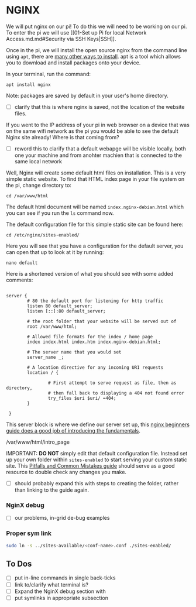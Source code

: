 # NGINX

We will put nginx on our pi! To do this we will need to be working on our pi. To enter the pi we will use [[01-Set up Pi for local Network Access.md.md#Security via SSH Keys|SSH]].

Once in the pi, we will install the open source nginx from the command line using `apt`, there are [many other ways to install](https://docs.nginx.com/nginx/admin-guide/installing-nginx/installing-nginx-open-source/). apt is a tool which allows you to download and install packages onto your device. 

In your terminal, run the command:
``` shell
apt install nginx
```

Note: packages are saved by default in your user's home directory. 
- [ ] clarify that this is where nginx is saved, not the location of the website files.

If you went to the IP address of your pi in web browser on a device that was on the same wifi network as the pi you would be able to see the default Nginx site already! Where is that coming from?

- [ ] reword this to clarify that a default webapge will be visible locally, both one your machine and from anohter machien that is connected to the same local network

Well, Nginx will create some default html files on installation. This is a very simple static website. To find that HTML index page in your file system on the pi, change directory to:

```shell
cd /var/www/html 
```

The default html document will be named `index.nginx-debian.html` which you can see if you run the `ls` command now. 

The default configuration file for this simple static site can be found here:

```shell
cd /etc/nginx/sites-enabled/
```

Here you will see that you have a configuration for the default server, you can open that up to look at it by running:

```
nano default
```

Here is a shortened version of what you should see with some added comments:

```nginx

server {
		# 80 the default port for listening for http traffic
        listen 80 default_server;
        listen [::]:80 default_server;

        # the root folder that your website will be served out of
        root /var/www/html;

		# Allowed file formats for the index / home page
        index index.html index.htm index.nginx-debian.html;

		# The server name that you would set
        server_name _;

		# A location directive for any incoming URI requests
        location / {

                # First attempt to serve request as file, then as directory,
                # then fall back to displaying a 404 not found error
                try_files $uri $uri/ =404;
        }
        
 }
```

This server block is where we define our server set up, this [nginx beginners guide does a good job of introducing the fundamentals](https://nginx.org/en/docs/beginners_guide.html). 

/var/www/html/intro_page

IMPORTANT: __DO NOT__ simply edit that default configuration file. Instead set up your own folder within `sites-enabled` to start serving your custom static site. This [Pitfalls and Common Mistakes guide](https://www.nginx.com/resources/wiki/start/topics/tutorials/config_pitfalls/) should serve as a good resource to double check any changes you make. 

- [ ] should probably expand this with steps to creating the folder, rather than linking to the guide again.
### NginX debug
- [ ]  our problems, in-grid de-bug examples
### Proper sym link

``` bash
sudo ln -s ../sites-available/<conf-name>.conf ./sites-enabled/
```

## To Dos
- [ ] put in-line commands in single back-ticks
- [ ] link to/clarify what terminal is?
- [ ] Expand the NginX debug section with
- [ ] put symlinks in appropriate subsection